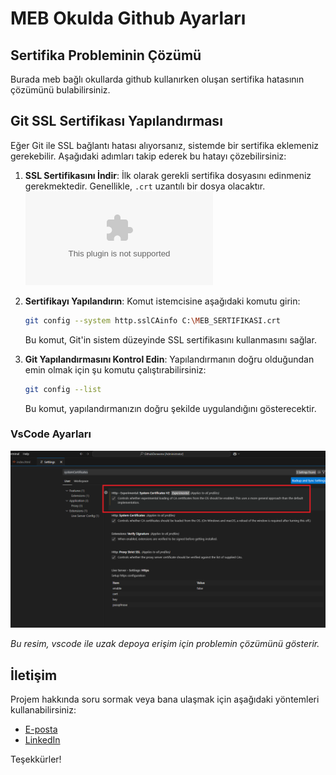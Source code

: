 # MEB Okulda Github Ayarları

## Sertifika Probleminin Çözümü

Burada meb bağlı okullarda github kullanırken oluşan sertifika hatasının çözümünü bulabilirsiniz.

## Git SSL Sertifikası Yapılandırması

Eğer Git ile SSL bağlantı hatası alıyorsanız, sistemde bir sertifika eklemeniz gerekebilir. Aşağıdaki adımları takip ederek bu hatayı çözebilirsiniz:

1. **SSL Sertifikasını İndir**: İlk olarak gerekli sertifika dosyasını edinmeniz gerekmektedir. Genellikle, `.crt` uzantılı bir dosya olacaktır.
![MEB Sertifika Dosyası(CRT)](https://github.com/torbalibiltek/okuldagithub/raw/main/mebsertifika.crt)

3. **Sertifikayı Yapılandırın**:
    Komut istemcisine aşağıdaki komutu girin:

    ```bash
    git config --system http.sslCAinfo C:\MEB_SERTIFIKASI.crt
    ```

    Bu komut, Git'in sistem düzeyinde SSL sertifikasını kullanmasını sağlar.

4. **Git Yapılandırmasını Kontrol Edin**:
    Yapılandırmanın doğru olduğundan emin olmak için şu komutu çalıştırabilirsiniz:

    ```bash
    git config --list
    ```

    Bu komut, yapılandırmanızın doğru şekilde uygulandığını gösterecektir.
### VsCode Ayarları

![Proje Resmi](https://github.com/torbalibiltek/okuldagithub/raw/main/vscodeayar.png)

*Bu resim, vscode ile uzak depoya erişim için problemin çözümünü gösterir.*

## İletişim

Projem hakkında soru sormak veya bana ulaşmak için aşağıdaki yöntemleri kullanabilirsiniz:

- [E-posta](mailto:email@example.com)
- [LinkedIn](https://www.linkedin.com/in/kullanici)

Teşekkürler!
